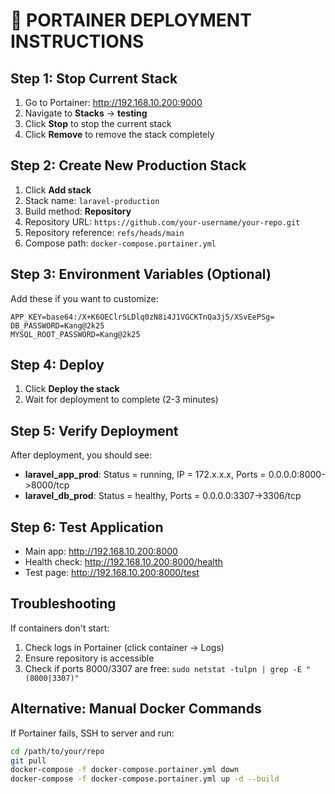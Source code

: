 # 🚀 PORTAINER DEPLOYMENT INSTRUCTIONS

## Step 1: Stop Current Stack
1. Go to Portainer: http://192.168.10.200:9000
2. Navigate to **Stacks** → **testing**
3. Click **Stop** to stop the current stack
4. Click **Remove** to remove the stack completely

## Step 2: Create New Production Stack
1. Click **Add stack**
2. Stack name: `laravel-production`
3. Build method: **Repository**
4. Repository URL: `https://github.com/your-username/your-repo.git`
5. Repository reference: `refs/heads/main`
6. Compose path: `docker-compose.portainer.yml`

## Step 3: Environment Variables (Optional)
Add these if you want to customize:
```
APP_KEY=base64:/X+K6OEClrSLDlq0zN8i4J1VGCKTnQa3j5/XSvEePSg=
DB_PASSWORD=Kang@2k25
MYSQL_ROOT_PASSWORD=Kang@2k25
```

## Step 4: Deploy
1. Click **Deploy the stack**
2. Wait for deployment to complete (2-3 minutes)

## Step 5: Verify Deployment
After deployment, you should see:
- **laravel_app_prod**: Status = running, IP = 172.x.x.x, Ports = 0.0.0.0:8000->8000/tcp
- **laravel_db_prod**: Status = healthy, Ports = 0.0.0.0:3307->3306/tcp

## Step 6: Test Application
- Main app: http://192.168.10.200:8000
- Health check: http://192.168.10.200:8000/health
- Test page: http://192.168.10.200:8000/test

## Troubleshooting
If containers don't start:
1. Check logs in Portainer (click container → Logs)
2. Ensure repository is accessible
3. Check if ports 8000/3307 are free: `sudo netstat -tulpn | grep -E "(8000|3307)"`

## Alternative: Manual Docker Commands
If Portainer fails, SSH to server and run:
```bash
cd /path/to/your/repo
git pull
docker-compose -f docker-compose.portainer.yml down
docker-compose -f docker-compose.portainer.yml up -d --build
```
